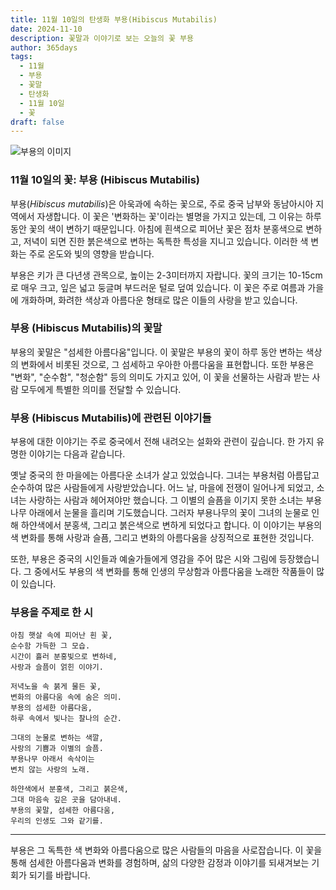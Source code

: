 ```yaml
---
title: 11월 10일의 탄생화 부용(Hibiscus Mutabilis)
date: 2024-11-10
description: 꽃말과 이야기로 보는 오늘의 꽃 부용
author: 365days
tags:
  - 11월
  - 부용
  - 꽃말
  - 탄생화
  - 11월 10일
  - 꽃
draft: false
---
```



![부용의 이미지](https://cdn.pixabay.com/photo/2019/08/10/14/04/hibiscus-mutabilis-4397033_1280.jpg#center)


### 11월 10일의 꽃: 부용 (Hibiscus Mutabilis)

부용(*Hibiscus mutabilis*)은 아욱과에 속하는 꽃으로, 주로 중국 남부와 동남아시아 지역에서 자생합니다. 이 꽃은 '변화하는 꽃'이라는 별명을 가지고 있는데, 그 이유는 하루 동안 꽃의 색이 변하기 때문입니다. 아침에 흰색으로 피어난 꽃은 점차 분홍색으로 변하고, 저녁이 되면 진한 붉은색으로 변하는 독특한 특성을 지니고 있습니다. 이러한 색 변화는 주로 온도와 빛의 영향을 받습니다.

부용은 키가 큰 다년생 관목으로, 높이는 2-3미터까지 자랍니다. 꽃의 크기는 10-15cm로 매우 크고, 잎은 넓고 둥글며 부드러운 털로 덮여 있습니다. 이 꽃은 주로 여름과 가을에 개화하며, 화려한 색상과 아름다운 형태로 많은 이들의 사랑을 받고 있습니다.

### 부용 (Hibiscus Mutabilis)의 꽃말

부용의 꽃말은 "섬세한 아름다움"입니다. 이 꽃말은 부용의 꽃이 하루 동안 변하는 색상의 변화에서 비롯된 것으로, 그 섬세하고 우아한 아름다움을 표현합니다. 또한 부용은 "변화", "순수함", "청순함" 등의 의미도 가지고 있어, 이 꽃을 선물하는 사람과 받는 사람 모두에게 특별한 의미를 전달할 수 있습니다.

### 부용 (Hibiscus Mutabilis)에 관련된 이야기들

부용에 대한 이야기는 주로 중국에서 전해 내려오는 설화와 관련이 깊습니다. 한 가지 유명한 이야기는 다음과 같습니다.

옛날 중국의 한 마을에는 아름다운 소녀가 살고 있었습니다. 그녀는 부용처럼 아름답고 순수하여 많은 사람들에게 사랑받았습니다. 어느 날, 마을에 전쟁이 일어나게 되었고, 소녀는 사랑하는 사람과 헤어져야만 했습니다. 그 이별의 슬픔을 이기지 못한 소녀는 부용나무 아래에서 눈물을 흘리며 기도했습니다. 그러자 부용나무의 꽃이 그녀의 눈물로 인해 하얀색에서 분홍색, 그리고 붉은색으로 변하게 되었다고 합니다. 이 이야기는 부용의 색 변화를 통해 사랑과 슬픔, 그리고 변화의 아름다움을 상징적으로 표현한 것입니다.

또한, 부용은 중국의 시인들과 예술가들에게 영감을 주어 많은 시와 그림에 등장했습니다. 그 중에서도 부용의 색 변화를 통해 인생의 무상함과 아름다움을 노래한 작품들이 많이 있습니다.

### 부용을 주제로 한 시


	아침 햇살 속에 피어난 흰 꽃,
	순수함 가득한 그 모습.
	시간이 흘러 분홍빛으로 변하네,
	사랑과 슬픔이 얽힌 이야기.
	
	저녁노을 속 붉게 물든 꽃,
	변화의 아름다움 속에 숨은 의미.
	부용의 섬세한 아름다움,
	하루 속에서 빛나는 찰나의 순간.
	
	그대의 눈물로 변하는 색깔,
	사랑의 기쁨과 이별의 슬픔.
	부용나무 아래서 속삭이는
	변치 않는 사랑의 노래.
	
	하얀색에서 분홍색, 그리고 붉은색,
	그대 마음속 깊은 곳을 담아내네.
	부용의 꽃말, 섬세한 아름다움,
	우리의 인생도 그와 같기를.

---

부용은 그 독특한 색 변화와 아름다움으로 많은 사람들의 마음을 사로잡습니다. 이 꽃을 통해 섬세한 아름다움과 변화를 경험하며, 삶의 다양한 감정과 이야기를 되새겨보는 기회가 되기를 바랍니다.